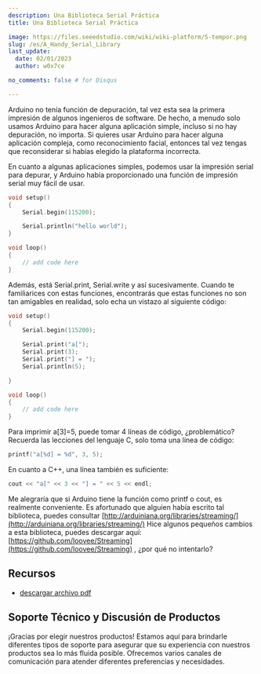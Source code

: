 ```yaml
---
description: Una Biblioteca Serial Práctica
title: Una Biblioteca Serial Práctica

image: https://files.seeedstudio.com/wiki/wiki-platform/S-tempor.png
slug: /es/A_Handy_Serial_Library
last_update:
  date: 02/01/2023
  author: w0x7ce

no_comments: false # for Disqus

---
```


Arduino no tenía función de depuración, tal vez esta sea la primera impresión de algunos ingenieros de software. De hecho, a menudo solo usamos Arduino para hacer alguna aplicación simple, incluso si no hay depuración, no importa. Si quieres usar Arduino para hacer alguna aplicación compleja, como reconocimiento facial, entonces tal vez tengas que reconsiderar si habías elegido la plataforma incorrecta.

En cuanto a algunas aplicaciones simples, podemos usar la impresión serial para depurar, y Arduino había proporcionado una función de impresión serial muy fácil de usar.

```cpp
void setup()
{
    Serial.begin(115200);

    Serial.println("hello world");
}

void loop()
{
    // add code here
}
```
Además, está Serial.print, Serial.write y así sucesivamente. Cuando te familiarices con estas funciones, encontrarás que estas funciones no son tan amigables en realidad, solo echa un vistazo al siguiente código:

```cpp
void setup()
{
    Serial.begin(115200);

    Serial.print("a[");
    Serial.print(3);
    Serial.print("] = ");
    Serial.println(5);

}

void loop()
{
    // add code here
}
```

Para imprimir a[3]=5, puede tomar 4 líneas de código, ¿problemático? Recuerda las lecciones del lenguaje C, solo toma una línea de código:

```cpp
printf("a[%d] = %d", 3, 5);
```

En cuanto a C++, una línea también es suficiente:


```cpp
cout << "a[" << 3 << "] = " << 5 << endl;
```

Me alegraría que si Arduino tiene la función como printf o cout, es realmente conveniente. Es afortunado que alguien había escrito tal biblioteca, puedes consultar [http://arduiniana.org/libraries/streaming/](http://arduiniana.org/libraries/streaming/)
Hice algunos pequeños cambios a esta biblioteca, puedes descargar aquí: [https://github.com/loovee/Streaming](https://github.com/loovee/Streaming) , ¿por qué no intentarlo?

##   Recursos

- [descargar archivo pdf](https://files.seeedstudio.com/wiki/A_Handy_Serial_Library/res/A_handy_Serial_library.pdf)

## Soporte Técnico y Discusión de Productos
¡Gracias por elegir nuestros productos! Estamos aquí para brindarle diferentes tipos de soporte para asegurar que su experiencia con nuestros productos sea lo más fluida posible. Ofrecemos varios canales de comunicación para atender diferentes preferencias y necesidades.

<div class="button_tech_support_container">
<a href="https://forum.seeedstudio.com/" class="button_forum"></a> 
<a href="https://www.seeedstudio.com/contacts" class="button_email"></a>
</div>

<div class="button_tech_support_container">
<a href="https://discord.gg/eWkprNDMU7" class="button_discord"></a> 
<a href="https://github.com/Seeed-Studio/wiki-documents/discussions/69" class="button_discussion"></a>
</div>